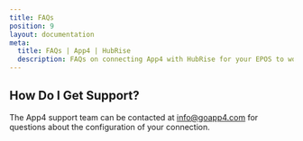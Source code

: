 ```yaml
---
title: FAQs
position: 9
layout: documentation
meta:
  title: FAQs | App4 | HubRise
  description: FAQs on connecting App4 with HubRise for your EPOS to work with other apps as a cohesive whole. Connect apps and synchronise your data.
---
```


## How Do I Get Support?

The App4 support team can be contacted at [info@goapp4.com](mailto:info@goapp4.com) for questions about the configuration of your connection.
